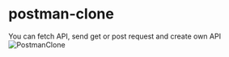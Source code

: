 # postman-clone
You can fetch API, send get or post request and create own API
![PostmanClone](https://user-images.githubusercontent.com/68065676/96342961-96364580-10bb-11eb-8027-5b6f294b114b.PNG)
